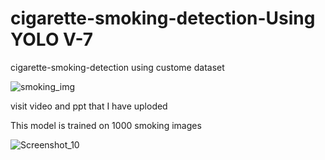 # cigarette-smoking-detection-Using YOLO V-7

cigarette-smoking-detection using custome dataset

![smoking_img](https://user-images.githubusercontent.com/73479133/202274111-7d71cc6d-3181-4611-b802-1bf869351403.jpg)

visit video and ppt that I have uploded 

This model is trained on 1000 smoking images

![Screenshot_10](https://user-images.githubusercontent.com/73479133/202275254-c60a60a8-efd6-4bb4-8b9a-971dca53cfbe.png)
